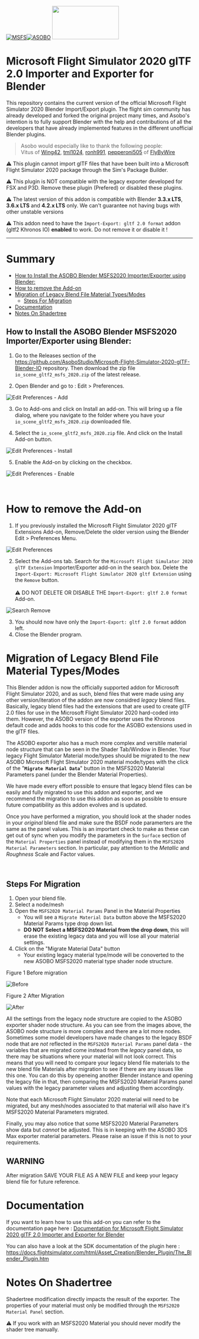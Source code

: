 [![MSFS](misc/Logos/msfs_logo.png)](https://www.flightsimulator.com/)[![ASOBO](misc/Logos/asobo_logo.png)](https://www.asobostudio.com/) <img src="misc/Logos/glTF_logo.png" width="180" height="90">

# Microsoft Flight Simulator 2020 glTF 2.0 Importer and Exporter for Blender

This repository contains the current version of the official Microsoft Flight Simulator 2020 Blender Import/Export plugin. The flight sim community has already developed and forked the original project many times, and Asobo's intention is to fully support Blender with the help and contributions of all the developers that have already implemented features in the different unofficial Blender plugins.

>Asobo would especially like to thank the following people: <br>
>Vitus of [Wing42](https://wing42.com/), [tml1024](https://github.com/tml1024), [ronh991](https://github.com/ronh991), [pepperoni505](https://github.com/pepperoni505) of [FlyByWire](https://flybywiresim.com/)

:warning: This plugin cannot import glTF files that have been built into a Microsoft Flight Simulator 2020 package through the Sim's Package Builder.
<br>

:warning: This plugin is NOT compatible with the legacy exporter developed for FSX and P3D.  Remove these plugin (Prefered) or disabled these plugins.
<br>

:warning: The latest version of this addon is compatible with Blender **3.3.x LTS**, **3.6.x LTS** and **4.2.x LTS** only. We can't guarantee not having bugs with other unstable versions

:warning: This addon need to have the `Import-Export: gltf 2.0 format` addon (gltf2 Khronos IO) **enabled** to work. Do not remove it or disable it !

*******

# Summary
- [How to Install the ASOBO Blender MSFS2020 Importer/Exporter using Blender:](#how-to-install-the-asobo-blender-msfs2020-importerexporter-using-blender)
- [How to remove the Add-on](#how-to-remove-the-add-on)
- [Migration of Legacy Blend File Material Types/Modes](#migration-of-legacy-blend-file-material-typesmodes)
  - [Steps For Migration](#steps-for-migration)
- [Documentation](#documentation)
- [Notes On Shadertree](#notes-on-shadertree)


## How to Install the ASOBO Blender MSFS2020 Importer/Exporter using Blender:

1. Go to the Releases section of the https://github.com/AsoboStudio/Microsoft-Flight-Simulator-2020-glTF-Blender-IO repository. Then download the zip file `io_scene_gltf2_msfs_2020.zip` of the latest release.

2. Open Blender and go to : Edit > Preferences.

![Edit Preferences - Add](misc/Install/Edit_Pref.png)

3. Go to Add-ons and click on Install an add-on. This will bring up a file dialog, where you navigate to the folder where you have your `io_scene_gltf2_msfs_2020.zip` downloaded file.

4. Select the `io_scene_gltf2_msfs_2020.zip` file.  And click on the Install Add-on button.

![Edit Preferences - Install](misc/Install/Edit_Pref_install.png)

5. Enable the Add-on by clicking on the checkbox.

![Edit Preferences - Enable](misc/Install/Enable_checkbox_addon.png)

<br>

# How to remove the Add-on

1. If you previously installed the Microsoft Flight Simulator 2020 glTF Extensions Add-on, Remove/Delete the older version using the Blender Edit > Preferences Menu. 

![Edit Preferences](misc/Install/Edit_Pref.png)


2. Select the Add-ons tab. Search for the `Microsoft Flight Simulator 2020 glTF Extension` Importer/Exporter add-on in the search box. Delete the `Import-Export: Microsoft Flight Simulator 2020 gltf Extension` using the `Remove` button.<br>  
:warning: DO NOT DELETE OR DISABLE THE `Import-Export: gltf 2.0 format` Add-on.

![Search Remove](misc/Install/Edit_Pref_search_rem.png)

3. You should now have only the `Import-Export: gltf 2.0 format` addon left.
4. Close the Blender program.


# Migration of Legacy Blend File Material Types/Modes

This Blender addon is now the officially supported addon for Microsoft Flight Simulator 2020, and as such, blend files that were made using any other version/iteration of the addon are now considred *legacy* blend files. Basically, legacy blend files had the extensions that are used to create glTF 2.0 files for use in the Microsoft Flight Simulator 2020 hard-coded into them. However, the ASOBO version of the exporter uses the Khronos default code and adds hooks to this code for the ASOBO extensions used in the glTF files.

The ASOBO exporter also has a much more complex and versitile material node structure that can be seen in the Shader Tab/Window in Blender. Your legacy Flight Simulator Material mode/types should be migrated to the new ASOBO Microsoft Flight SImulator 2020 material mode/types with the click of the "**`Migrate Material Data`**" button
in the MSFS2020 Material Parameters panel (under the Blender Material Properties). 

We have made every effort possible to ensure that legacy blend files can be easily and fully migrated to use this addon and exporter, and we recommend the migration to use this addon as soon as possible to ensure future compatibility as this addon evolves and is updated. 

Once you have performed a migration, you should look at the shader nodes in your *original* blend file and make sure the BSDF node paramerters are the same as the panel values.  This is an important check to make as these can get out of sync when you modify the parameters in the `Surface` section of the `Material Properties` panel instead of modifying them in the `MSFS2020 Material Parameters` section. In particular, pay attention to the *Metallic* and *Roughness* Scale and Factor values.

<br>

## Steps For Migration

1. Open your blend file.
2. Select a node/mesh
3. Open the `MSFS2020 Material Params` Panel in the Material Properties
    - You will see a `Migrate Material Data` button above the MSFS2020 Material Params type drop down list.
    - **DO NOT Select a MSFS2020 Material from the drop down**, this will erase the existing legacy data and you will lose all your material settings.
4. Click on the "Migrate Material Data" button
    - Your existing legacy material type/mode will be conoverted to the new ASOBO MSFS2020 material type shader node structure.

Figure 1 Before migration

![Before](misc/MaterialMigration/BeforeMigration.png)

Figure 2 After Migration

![After](misc/MaterialMigration/AfterMigration.png)

All the settings from the legacy node structure are copied to the ASOBO exporter shader node structure. As you can see from the images above, the ASOBO node structure is more complex and there are a lot more nodes. Sometimes some model developers have made changes to the legacy BSDF node that are *not* reflected in the `MSFS2020 Material Params` panel data - the variables that are migrated come instead from the *legacy* panel data, so there may be situations where your material will not look correct. This means that you will need to compare your legacy blend file materials to the new blend file Materials after migration to see if there are any issues like this one. You can do this by openeing another Blender instance and opening the legacy file in that, then comparing the MSFS2020 Material Params panel values with the legacy parameter values and adjusting them accordingly.

Note that each Microsoft Flight Simulator 2020 material will need to be migrated, but any mesh/nodes associated to that material will also have it's MSFS2020 Material Parameters migrated. 

Finally, you may also notice that some MSFS2020 Material Parameters show data but *cannot* be adjusted. This is in keeping with the ASOBO 3DS Max exporter material parameters.  Please raise an issue if this is not to your requirements.

## WARNING
After migration SAVE YOUR FILE AS A NEW FILE and keep your legacy blend file for future reference.

# Documentation
If you want to learn how to use this add-on you can refer to the documentation page here :
[Documentation for Microsoft Flight Simulator 2020 glTF 2.0 Importer and Exporter for Blender](./Documentation/Documentation.md)

You can also have a look at the SDK documentation of the plugin here : https://docs.flightsimulator.com/html/Asset_Creation/Blender_Plugin/The_Blender_Plugin.htm

# Notes On Shadertree

Shadertree modification directly impacts the result of the exporter. 
The properties of your material must only be modified through the `MSFS2020 Material Panel` section.

:warning: If you work with an MSFS2020 Material you should never modify the shader tree manually.



